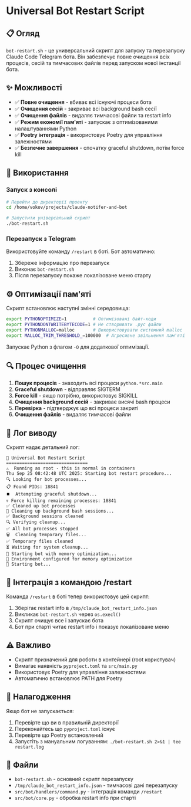 # Universal Bot Restart Script

## 📋 Огляд

`bot-restart.sh` - це универсальний скрипт для запуску та перезапуску Claude Code Telegram бота. Він забезпечує повне очищення всіх процесів, сесій та тимчасових файлів перед запуском нової інстанції бота.

## ✨ Можливості

- ✅ **Повне очищення** - вбиває всі існуючі процеси бота
- ✅ **Очищення сесій** - закриває всі background bash сесії
- ✅ **Очищення файлів** - видаляє тимчасові файли та restart info
- ✅ **Режим економії пам'яті** - запускає з оптимізованими налаштуваннями Python
- ✅ **Poetry інтеграція** - використовує Poetry для управління залежностями
- ✅ **Безпечне завершення** - спочатку graceful shutdown, потім force kill

## 🚀 Використання

### Запуск з консолі

```bash
# Перейти до директорії проекту
cd /home/vokov/projects/claude-notifer-and-bot

# Запустити універсальний скрипт
./bot-restart.sh
```

### Перезапуск з Telegram

Використовуйте команду `/restart` в боті. Бот автоматично:
1. Збереже інформацію про перезапуск
2. Виконає `bot-restart.sh`
3. Після перезапуску покаже локалізоване меню старту

## ⚙️ Оптимізації пам'яті

Скрипт встановлює наступні змінні середовища:

```bash
export PYTHONOPTIMIZE=1          # Оптимізовані байт-коди
export PYTHONDONTWRITEBYTECODE=1 # Не створювати .pyc файли
export PYTHONMALLOC=malloc       # Використовувати системний malloc
export MALLOC_TRIM_THRESHOLD_=100000  # Агресивне звільнення пам'яті
```

Запускає Python з флагом `-O` для додаткової оптимізації.

## 🔍 Процес очищення

1. **Пошук процесів** - знаходить всі процеси `python.*src.main`
2. **Graceful shutdown** - відправляє SIGTERM
3. **Force kill** - якщо потрібно, використовує SIGKILL
4. **Очищення background сесій** - закриває висячі bash процеси
5. **Перевірка** - підтверджує що всі процеси закриті
6. **Очищення файлів** - видаляє тимчасові файли

## 📝 Лог виводу

Скрипт надає детальний лог:

```
🔄 Universal Bot Restart Script
===============================
⚠️  Running as root - this is normal in containers
Thu Sep 25 08:42:48 UTC 2025: Starting bot restart procedure...
🔍 Looking for bot processes...
📋 Found PIDs: 18841
⏹️  Attempting graceful shutdown...
💀 Force killing remaining processes: 18841
✅ Cleaned up bot processes
🧹 Cleaning up background bash sessions...
✅ Background sessions cleaned
🔍 Verifying cleanup...
✅ All bot processes stopped
🗑️  Cleaning temporary files...
✅ Temporary files cleaned
⏳ Waiting for system cleanup...
🚀 Starting bot with memory optimization...
🔧 Environment configured for memory optimization
🔄 Starting bot...
```

## 🔄 Інтеграція з командою /restart

Команда `/restart` в боті тепер використовує цей скрипт:

1. Зберігає restart info в `/tmp/claude_bot_restart_info.json`
2. Викликає `bot-restart.sh` через `os.execl()`
3. Скрипт очищує все і запускає бота
4. Бот при старті читає restart info і показує локалізоване меню

## ⚠️ Важливо

- Скрипт призначений для роботи в контейнері (root користувач)
- Вимагає наявність `pyproject.toml` та `src/main.py`
- Використовує Poetry для управління залежностями
- Автоматично встановлює PATH для Poetry

## 🐛 Налагодження

Якщо бот не запускається:

1. Перевірте що ви в правильній директорії
2. Переконайтесь що `pyproject.toml` існує
3. Перевірте що Poetry встановлений
4. Запустіть з мануальним логуванням: `./bot-restart.sh 2>&1 | tee restart.log`

## 📁 Файли

- `bot-restart.sh` - основний скрипт перезапуску
- `/tmp/claude_bot_restart_info.json` - тимчасові дані перезапуску
- `src/bot/handlers/command.py` - інтеграція команди `/restart`
- `src/bot/core.py` - обробка restart info при старті